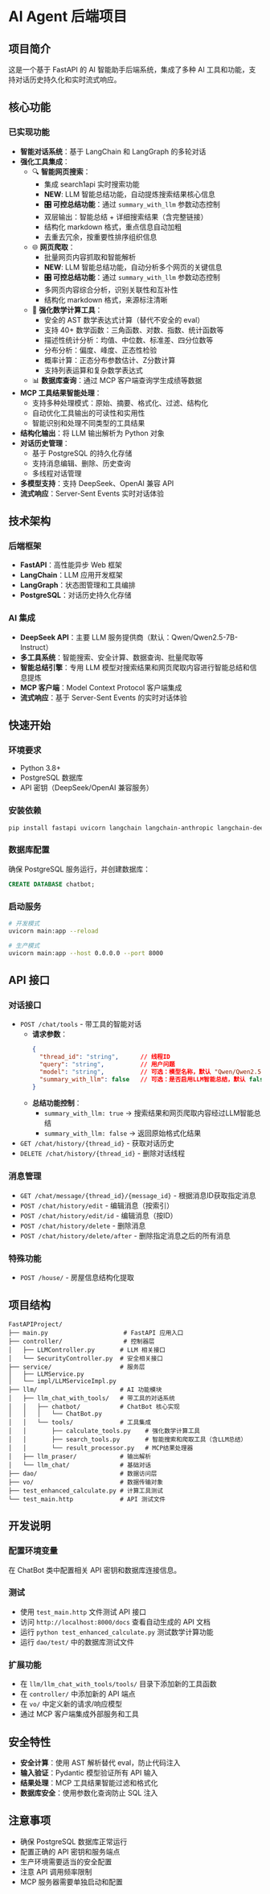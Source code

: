 # AI Agent 后端项目

## 项目简介

这是一个基于 FastAPI 的 AI 智能助手后端系统，集成了多种 AI 工具和功能，支持对话历史持久化和实时流式响应。

## 核心功能

### 已实现功能

- **智能对话系统**：基于 LangChain 和 LangGraph 的多轮对话
- **强化工具集成**：
  - 🔍 **智能网页搜索**：
    - 集成 search1api 实时搜索功能
    - **NEW**: LLM 智能总结功能，自动提炼搜索结果核心信息
    - **🎛️ 可控总结功能**：通过 `summary_with_llm` 参数动态控制
    - 双层输出：智能总结 + 详细搜索结果（含完整链接）
    - 结构化 markdown 格式，重点信息自动加粗
    - 去重去冗余，按重要性排序组织信息
  - 🌐 **网页爬取**：
    - 批量网页内容抓取和智能解析
    - **NEW**: LLM 智能总结功能，自动分析多个网页的关键信息
    - **🎛️ 可控总结功能**：通过 `summary_with_llm` 参数动态控制
    - 多网页内容综合分析，识别关联性和互补性
    - 结构化 markdown 格式，来源标注清晰
  - 🧮 **强化数学计算工具**：
    - 安全的 AST 数学表达式计算（替代不安全的 eval）
    - 支持 40+ 数学函数：三角函数、对数、指数、统计函数等
    - 描述性统计分析：均值、中位数、标准差、四分位数等
    - 分布分析：偏度、峰度、正态性检验
    - 概率计算：正态分布参数估计、Z分数计算
    - 支持列表运算和复杂数学表达式
  - 📊 **数据库查询**：通过 MCP 客户端查询学生成绩等数据
- **MCP 工具结果智能处理**：
  - 支持多种处理模式：原始、摘要、格式化、过滤、结构化
  - 自动优化工具输出的可读性和实用性
  - 智能识别和处理不同类型的工具结果
- **结构化输出**：将 LLM 输出解析为 Python 对象
- **对话历史管理**：
  - 基于 PostgreSQL 的持久化存储
  - 支持消息编辑、删除、历史查询
  - 多线程对话管理
- **多模型支持**：支持 DeepSeek、OpenAI 兼容 API
- **流式响应**：Server-Sent Events 实时对话体验

## 技术架构

### 后端框架
- **FastAPI**：高性能异步 Web 框架
- **LangChain**：LLM 应用开发框架
- **LangGraph**：状态图管理和工具编排
- **PostgreSQL**：对话历史持久化存储

### AI 集成
- **DeepSeek API**：主要 LLM 服务提供商（默认：Qwen/Qwen2.5-7B-Instruct）
- **多工具系统**：智能搜索、安全计算、数据查询、批量爬取等
- **智能总结引擎**：专用 LLM 模型对搜索结果和网页爬取内容进行智能总结和信息提炼
- **MCP 客户端**：Model Context Protocol 客户端集成
- **流式响应**：基于 Server-Sent Events 的实时对话体验

## 快速开始

### 环境要求
- Python 3.8+
- PostgreSQL 数据库
- API 密钥（DeepSeek/OpenAI 兼容服务）

### 安装依赖
```bash
pip install fastapi uvicorn langchain langchain-anthropic langchain-deepseek langchain-openai langgraph psycopg asyncpg fastmcp
```

### 数据库配置
确保 PostgreSQL 服务运行，并创建数据库：
```sql
CREATE DATABASE chatbot;
```

### 启动服务
```bash
# 开发模式
uvicorn main:app --reload

# 生产模式
uvicorn main:app --host 0.0.0.0 --port 8000
```

## API 接口

### 对话接口
- `POST /chat/tools` - 带工具的智能对话
  - **请求参数**：
    ```json
    {
      "thread_id": "string",      // 线程ID
      "query": "string",          // 用户问题
      "model": "string",          // 可选：模型名称，默认 "Qwen/Qwen2.5-7B-Instruct"
      "summary_with_llm": false   // 可选：是否启用LLM智能总结，默认 false
    }
    ```
  - **总结功能控制**：
    - `summary_with_llm: true` → 搜索结果和网页爬取内容经过LLM智能总结
    - `summary_with_llm: false` → 返回原始格式化结果
- `GET /chat/history/{thread_id}` - 获取对话历史
- `DELETE /chat/history/{thread_id}` - 删除对话线程

### 消息管理
- `GET /chat/message/{thread_id}/{message_id}` - 根据消息ID获取指定消息
- `POST /chat/history/edit` - 编辑消息（按索引）
- `POST /chat/history/edit/id` - 编辑消息（按ID）
- `POST /chat/history/delete` - 删除消息
- `POST /chat/history/delete/after` - 删除指定消息之后的所有消息

### 特殊功能
- `POST /house/` - 房屋信息结构化提取

## 项目结构

```
FastAPIProject/
├── main.py                     # FastAPI 应用入口
├── controller/                 # 控制器层
│   ├── LLMController.py       # LLM 相关接口
│   └── SecurityController.py  # 安全相关接口
├── service/                   # 服务层
│   ├── LLMService.py
│   └── impl/LLMServiceImpl.py
├── llm/                       # AI 功能模块
│   ├── llm_chat_with_tools/   # 带工具的对话系统
│   │   ├── chatbot/           # ChatBot 核心实现
│   │   │   └── ChatBot.py
│   │   └── tools/             # 工具集成
│   │       ├── calculate_tools.py    # 强化数学计算工具
│   │       ├── search_tools.py       # 智能搜索和爬取工具（含LLM总结）
│   │       └── result_processor.py   # MCP结果处理器
│   ├── llm_praser/            # 输出解析
│   └── llm_chat/              # 基础对话
├── dao/                       # 数据访问层
├── vo/                        # 数据传输对象
├── test_enhanced_calculate.py # 计算工具测试
└── test_main.http             # API 测试文件
```

## 开发说明

### 配置环境变量
在 ChatBot 类中配置相关 API 密钥和数据库连接信息。

### 测试
- 使用 `test_main.http` 文件测试 API 接口
- 访问 `http://localhost:8000/docs` 查看自动生成的 API 文档
- 运行 `python test_enhanced_calculate.py` 测试数学计算功能
- 运行 `dao/test/` 中的数据库测试文件

### 扩展功能
- 在 `llm/llm_chat_with_tools/tools/` 目录下添加新的工具函数
- 在 `controller/` 中添加新的 API 端点
- 在 `vo/` 中定义新的请求/响应模型
- 通过 MCP 客户端集成外部服务和工具

## 安全特性

- **安全计算**：使用 AST 解析替代 eval，防止代码注入
- **输入验证**：Pydantic 模型验证所有 API 输入
- **结果处理**：MCP 工具结果智能过滤和格式化
- **数据库安全**：使用参数化查询防止 SQL 注入

## 注意事项

- 确保 PostgreSQL 数据库正常运行
- 配置正确的 API 密钥和服务端点
- 生产环境需要适当的安全配置
- 注意 API 调用频率限制
- MCP 服务器需要单独启动和配置